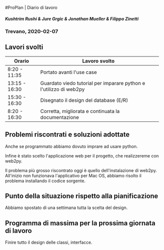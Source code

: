 #ProPlan | Diario di lavoro
##### Kushtrim Rushi & Jure Grgic & Jonathan Mueller & Filippo Zinetti
### Trevano, 2020-02-07

## Lavori svolti

| Orario       | Lavoro svolto |
|--------------|---------------|
| 8:20 - 11:35 |Portato avanti l'use case|
|13:15 - 16:30 |Guardato viedo tutorial per imparare python e l'utilizzo di web2py|
|15:30 - 16:30 |Disegnato il design del database (E/R)|
| 8:20 - 16:30 |Corretta, migliorata e continuata la documentazione|

##  Problemi riscontrati e soluzioni adottate

Anche se programmato abbiamo dovuto imprare ad usare python.

Infine è stato scelto l'applicazione web per il progetto, che realizzereme con web2py.

Il problema più grosso riscontrato oggi è quello dell'instalazione di web2py. All'inizio non funzionava l'applicativo per Mac OS, abbiamo risolto il problema installando il codice sorgente.

##  Punto della situazione rispetto alla pianificazione

Abbiamo spostato di una settimana tutta la scelta del design.

## Programma di massima per la prossima giornata di lavoro

Finire tutto il design delle classi, interfacce.
